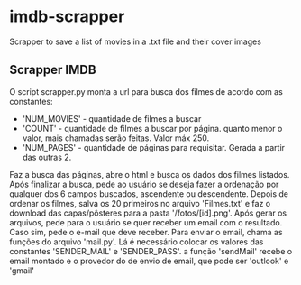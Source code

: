 # imdb-scrapper

Scrapper to save a list of movies in a .txt file and their cover images

## Scrapper IMDB

O script scrapper.py monta a url para busca dos filmes de acordo com as constantes:

- 'NUM_MOVIES' - quantidade de filmes a buscar
- 'COUNT' - quantidade de filmes a buscar por página. quanto menor o valor, mais chamadas serão feitas. Valor máx 250.
- 'NUM_PAGES' - quantidade de páginas para requisitar. Gerada a partir das outras 2.

Faz a busca das páginas, abre o html e busca os dados dos filmes listados.
Após finalizar a busca, pede ao usuário se deseja fazer a ordenação por qualquer dos 6 campos buscados, ascendente ou descendente.
Depois de ordenar os filmes, salva os 20 primeiros no arquivo 'Filmes.txt' e faz o download das capas/pôsteres para a pasta '/fotos/[id].png'.
Após gerar os arquivos, pede para o usuário se quer receber um email com o resultado. Caso sim, pede o e-mail que deve receber.
Para enviar o email, chama as funções do arquivo 'mail.py'. Lá é necessário colocar os valores das constantes 'SENDER_MAIL' e 'SENDER_PASS'. a função 'sendMail' recebe o email montado e o provedor do de envio de email, que pode ser 'outlook' e 'gmail'
